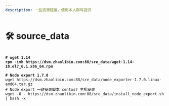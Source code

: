 ```yaml
---
description: 一些资源链接，使用本人群晖提供
---
```


# 🛠️ source\_data

<pre class="language-sh"><code class="lang-sh"><strong>
</strong><strong># wget 1.14
</strong><strong>rpm -ivh https://dsm.zhaolibin.com:88/sre_data/wget-1.14-18.el7_6.1.x86_64.rpm
</strong><strong>
</strong><strong># Node export 1.7.0
</strong>wget https://dsm.zhaolibin.com:88/sre_data/node_exporter-1.7.0.linux-amd64.tar.gz
# Node export 一键安装脚本 centos7 主机安装
wget -O - https://dsm.zhaolibin.com:88/sre_data/install_node_export.sh  | bash -x



</code></pre>

